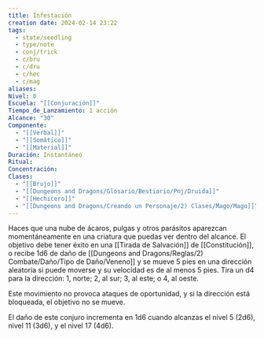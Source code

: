 ```yaml
---
title: Infestación
creation date: 2024-02-14 23:22
tags:
  - state/seedling
  - type/note
  - conj/trick
  - c/bru
  - c/dru
  - c/hec
  - c/mag
aliases: 
Nivel: 0
Escuela: "[[Conjuración]]"
Tiempo_de_Lanzamiento: 1 acción
Alcance: "30"
Componente:
  - "[[Verbal]]"
  - "[[Somático]]"
  - "[[Material]]"
Duración: Instantáneo
Ritual: 
Concentración: 
Clases:
  - "[[Brujo]]"
  - "[[Dungeons and Dragons/Glosario/Bestiario/Pnj/Druida]]"
  - "[[Hechicero]]"
  - "[[Dungeons and Dragons/Creando un Personaje/2) Clases/Mago/Mago]]"
---
```

Haces que una nube de ácaros, pulgas y otros parásitos aparezcan momentáneamente en una criatura que puedas ver dentro del alcance. El objetivo debe tener éxito en una [[Tirada de Salvación]] de [[Constitución]], o recibe 1d6 de daño de [[Dungeons and Dragons/Reglas/2) Combate/Daño/Tipo de Daño/Veneno]] y se mueve 5 pies en una dirección aleatoria si puede moverse y su velocidad es de al menos 5 pies. Tira un d4 para la dirección: 1, norte; 2, al sur; 3, al este; o 4, al oeste.

Este movimiento no provoca ataques de oportunidad, y si la dirección está bloqueada, el objetivo no se mueve.

El daño de este conjuro incrementa en 1d6 cuando alcanzas el nivel 5 (2d6), nivel 11 (3d6), y el nivel 17 (4d6).

